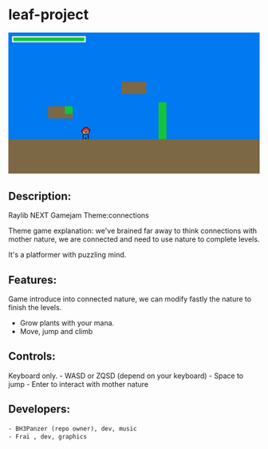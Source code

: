 # leaf-project
![leaf-project](screenshots/screenshot000.png "leaf-project")
## Description:
Raylib NEXT Gamejam
Theme:connections

Theme game explanation: we've brained far away to think connections with mother nature, we are connected and need to use nature to complete levels.

It's a platformer with puzzling mind.

## Features:
Game introduce into connected nature, we can modify fastly the nature to finish the levels.
- Grow plants with your mana.
- Move, jump and climb

## Controls:
Keyboard only.
    - WASD or ZQSD (depend on your keyboard)
    - Space to jump
    - Enter to interact with mother nature

## Developers:
    - BH3Panzer (repo owner), dev, music
    - Fraï , dev, graphics
